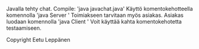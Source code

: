 Javalla tehty chat.
Compile: 'java javachat.java'
Käyttö komentokehotteella komennolla 'java Server <portti>'
Toimiakseen tarvitaan myös asiakas. Asiakas luodaan komennolla 'java Client <ip> <portti>'
Voit käyttää kahta komentokehotetta testaamiseen.

Copyright Eetu Leppänen
